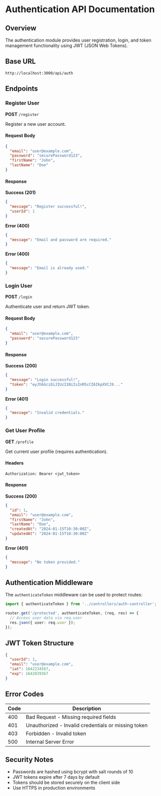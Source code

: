 # Authentication API Documentation

## Overview

The authentication module provides user registration, login, and token management functionality using JWT (JSON Web Tokens).

## Base URL

```
http://localhost:3000/api/auth
```

## Endpoints

### Register User

**POST** `/register`

Register a new user account.

#### Request Body

```json
{
  "email": "user@example.com",
  "password": "securePassword123",
  "firstName": "John",
  "lastName": "Doe"
}
```

#### Response

**Success (201)**
```json
{
  "message": "Register successful!",
  "userId": 1
}
```

**Error (400)**
```json
{
  "message": "Email and password are required."
}
```

**Error (400)**
```json
{
  "message": "Email is already used."
}
```

### Login User

**POST** `/login`

Authenticate user and return JWT token.

#### Request Body

```json
{
  "email": "user@example.com",
  "password": "securePassword123"
}
```

#### Response

**Success (200)**
```json
{
  "message": "Login successful!",
  "token": "eyJhbGciOiJIUzI1NiIsInR5cCI6IkpXVCJ9..."
}
```

**Error (401)**
```json
{
  "message": "Invalid credentials."
}
```

### Get User Profile

**GET** `/profile`

Get current user profile (requires authentication).

#### Headers

```
Authorization: Bearer <jwt_token>
```

#### Response

**Success (200)**
```json
{
  "id": 1,
  "email": "user@example.com",
  "firstName": "John",
  "lastName": "Doe",
  "createdAt": "2024-01-15T10:30:00Z",
  "updatedAt": "2024-01-15T10:30:00Z"
}
```

**Error (401)**
```json
{
  "message": "No token provided."
}
```

## Authentication Middleware

The `authenticateToken` middleware can be used to protect routes:

```typescript
import { authenticateToken } from '../controllers/auth-controller';

router.get('/protected', authenticateToken, (req, res) => {
  // Access user data via req.user
  res.json({ user: req.user });
});
```

## JWT Token Structure

```json
{
  "userId": 1,
  "email": "user@example.com",
  "iat": 1642234567,
  "exp": 1642839367
}
```

## Error Codes

| Code | Description |
|------|-------------|
| 400 | Bad Request - Missing required fields |
| 401 | Unauthorized - Invalid credentials or missing token |
| 403 | Forbidden - Invalid token |
| 500 | Internal Server Error |

## Security Notes

- Passwords are hashed using bcrypt with salt rounds of 10
- JWT tokens expire after 7 days by default
- Tokens should be stored securely on the client side
- Use HTTPS in production environments 